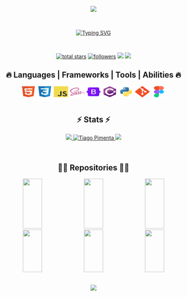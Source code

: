 <p align="center">
<img src="https://capsule-render.vercel.app/api?type=waving&align=center&height=180&text=Welcome%20to%20my%20Github!&fontSize=60&&descAlignY=20&fontColor=fff&animation=twinkling&color=0:000000,30:003e77,60:003e77,100:000000)" />
  </p>
<br>
<p align="center">
<a href="https://git.io/typing-svg"><img src="https://readme-typing-svg.demolab.com?font=Saira&weight=600&size=26&pause=1000&color=518AF7&center=true&vCenter=true&random=false&width=540&height=30&lines=+Hello+my+name+is+Tiago+Pimenta;Front-End+developer+and+UI%2FUX+Designer" alt="Typing SVG" /></a>
</p>
<br>
<p align="center">
  <a href="https://github.com/Tipimenta?tab=repositories&sort=stargazers">
    <img alt="total stars" title="Total stars on GitHub" src="https://custom-icon-badges.demolab.com/github/stars/Tipimenta?color=55960c&style=for-the-badge&labelColor=488207&logo=star"/></a>
  <a href="https://github.com/DenverCoder1?tab=followers">
    <img alt="followers" title="Follow me on Github" src="https://custom-icon-badges.demolab.com/github/followers/Tipimenta?color=236ad3&labelColor=1155ba&style=for-the-badge&logo=person-add&label=Follow&logoColor=white"/></a>
  <a href = "mailto:tiagopimenta.ata@gmail.com"><img src="https://img.shields.io/badge/-Gmail-CC0000?style=for-the-badge&logo=gmail&logoColor=white" target="_blank"></a>
  <a href="https://www.linkedin.com/in/tiago-o-pimenta" target="_blank"><img src="https://img.shields.io/badge/-LinkedIn-230088?style=for-the-badge&logo=linkedin&logoColor=white" target="_blank"></a> 
</div>  

<h2 align="center">🔥 Languages | Frameworks | Tools | Abilities 🔥</h2>
<div style="display: inline_block" align="center">
  <img align="center" alt="pimenta-html" height="30" width="40" src="https://raw.githubusercontent.com/devicons/devicon/master/icons/html5/html5-original.svg">
  <img align="center" alt="pimenta-CSS" height="30" width="40" src="https://raw.githubusercontent.com/devicons/devicon/master/icons/css3/css3-original.svg">
  <img align="center" alt="pimenta-Javascript" height="30" width="40" src="https://raw.githubusercontent.com/devicons/devicon/master/icons/javascript/javascript-original.svg">  
  <img align="center" alt="pimenta-Sass" height="30" width="40" src="https://raw.githubusercontent.com/devicons/devicon/master/icons/sass/sass-original.svg">  
  <img align="center" alt="pimenta-Bootstrap" height="30" width="40" src="https://raw.githubusercontent.com/devicons/devicon/master/icons/bootstrap/bootstrap-original.svg" />
  <img align="center" alt="pimenta-Csharp" height="30" width="40" src="https://raw.githubusercontent.com/devicons/devicon/master/icons/csharp/csharp-original.svg" />
  <img align="center" alt="pimenta-Python" height="30" width="40" src="https://raw.githubusercontent.com/devicons/devicon/master/icons/python/python-original.svg" />
  <img align="center" alt="pimenta-git" height="30" width="40" src="https://raw.githubusercontent.com/devicons/devicon/master/icons/git/git-original.svg" />
  <img align="center" alt="pimenta-figma" height="30" width="40" src="https://raw.githubusercontent.com/devicons/devicon/master/icons/figma/figma-original.svg" />
  </div>

<br>
<h2 align="center">⚡ Stats ⚡</h2>
<p align=center>
      <a href="https://github.com/tipimenta/github-readme-stats">
      <img  width=33% src="https://github-readme-stats.vercel.app/api?username=tipimenta&show_icons=true&theme=ambient_gradient&border_color=61dafb&hide_border=false" />
    </a>
     <a href="https://github.com/denvercoder1/github-readme-stats">
      <img width=35% src="https://streak-stats.demolab.com/?user=tipimenta&theme=ambient_gradient&border=61dafb&hide_border=false" alt="Tiago Pimenta" />
    </a>
    <a href="https://github.com/tipimenta/github-readme-stats">
      <img width=25.2% src="https://github-readme-stats.vercel.app/api/top-langs/?username=tipimenta&theme=ambient_gradient&border=61dafb&hide_border=false&text_color=&langs_count=5&layout=compact&border_color=61dafb&hide_border=false&size_weight=0.5&count_weight=0.5" />
    </a>
  <br>
</p>
<br>
<h2 align="center">👨‍💻 Repositories 👨‍💻</h2>
<div width="100%" align="center">
  <a href="https://github.com/Tipimenta/mp-landing-page-meow-cafe" title="Meow Cafe"><img width=32% height="135px" src="https://github-readme-stats.vercel.app/api/pin/?username=tipimenta&repo=mp-landing-page-meow-cafe&theme=ambient_gradient&border_color=61dafb&border_radius=10"></a>
  <a href="https://github.com/Tipimenta/banco-digital-com-java-e-poo" title="Banco Digital"><img width=32% height="135px" src="https://github-readme-stats.vercel.app/api/pin/?username=tipimenta&repo=banco-digital-com-java-e-poo&theme=ambient_gradient&border_color=61dafb&border_radius=10&"></a>
  <a href="https://github.com/Tipimenta/Rocketseat-DevLinks" title="DevLinks"><img width=32% height="135px" src="https://github-readme-stats.vercel.app/api/pin/?username=tipimenta&repo=Rocketseat-DevLinks&theme=ambient_gradient&border_color=61dafb&border_radius=10"></a>
</div>
<div width="100%" align="center">
  <a href="https://github.com/Tipimenta/Introducao-a-Ciencia-da-Computacao-com-Python-Parte-1" title="Introducao-a-Ciencia-da-Computacao-com-Python"><img width=32% height="115" src="https://github-readme-stats.vercel.app/api/pin/?username=tipimenta&repo=Introducao-a-Ciencia-da-Computacao-com-Python-Parte-1&theme=ambient_gradient&border_color=61dafb&border_radius=10"></a>
  <a href="https://github.com/Tipimenta/FreeCodeCamp" title="FreeCodeCamp"><img width=32% height="115" src="https://github-readme-stats.vercel.app/api/pin/?username=Tipimenta&repo=FreeCodeCamp&theme=ambient_gradient&border_color=61dafb&border_radius=10"></a>
  <a href="https://github.com/Tipimenta/Startse-Tech-Academy" title="Startse-Tech-Academy"><img width=32% height="115" src="https://github-readme-stats.vercel.app/api/pin/?username=tipimenta&repo=Startse-Tech-Academy&theme=ambient_gradient&border_color=61dafb&border_radius=10"></a>
</div>

<br>
<p align="center">
<img src="https://capsule-render.vercel.app/api?type=waving&height=140&fontSize=50&fontColor=fff&animation=twinkling&section=footer&color=0:000000,30:003e77,60:003e77,100:000000)" />
</p>
 

